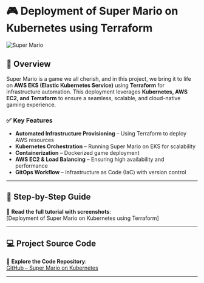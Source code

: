 # 🎮 Deployment of Super Mario on Kubernetes using Terraform  

![Super Mario](https://imgur.com/rC4Qe8g.png)  

## 📌 Overview  

Super Mario is a game we all cherish, and in this project, we bring it to life on **AWS EKS (Elastic Kubernetes Service)** using **Terraform** for infrastructure automation. This deployment leverages **Kubernetes, AWS EC2, and Terraform** to ensure a seamless, scalable, and cloud-native gaming experience.  

### ✅ Key Features  

- **Automated Infrastructure Provisioning** – Using Terraform to deploy AWS resources  
- **Kubernetes Orchestration** – Running Super Mario on EKS for scalability  
- **Containerization** – Dockerized game deployment  
- **AWS EC2 & Load Balancing** – Ensuring high availability and performance  
- **GitOps Workflow** – Infrastructure as Code (IaC) with version control  

---

## 📖 Step-by-Step Guide  

📌 **Read the full tutorial with screenshots**:  
[Deployment of Super Mario on Kubernetes using Terraform]

---

## 💻 Project Source Code  

🔗 **Explore the Code Repository**:  
[GitHub – Super Mario on Kubernetes](https://github.com/Haswanthkondamadugula/Deployment-of-super-Mario-on-Kubernetes-using-terraform)  

---
